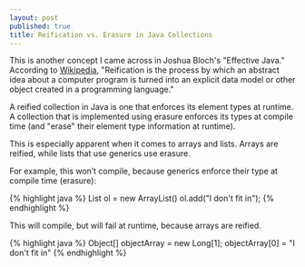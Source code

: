 ```yaml
---
layout: post
published: true
title: Reification vs. Erasure in Java Collections
---
```

This is another concept I came across in Joshua Bloch's "Effective Java." According to [Wikipedia](https://en.wikipedia.org/wiki/Reification_(computer_science)),  "Reification is the process by which an abstract idea about a computer program is turned into an explicit data model or other object created in a programming language."

A reified collection in Java is one that enforces its element types at runtime. A collection that is implemented using erasure enforces its types at compile time (and "erase" their element type information at runtime).

This is especially apparent when it comes to arrays and lists. Arrays are reified, while lists that use generics use erasure.

For example, this won’t compile, because generics enforce their type at compile time (erasure):

{% highlight java %}
List<Object> ol = new ArrayList<Long>()
ol.add("I don't fit in");
{% endhighlight %}


This will compile, but will fail at runtime, because arrays are reified.

{% highlight java %}
Object[] objectArray = new Long[1];
objectArray[0] = "I don't fit in"
{% endhighlight %}
